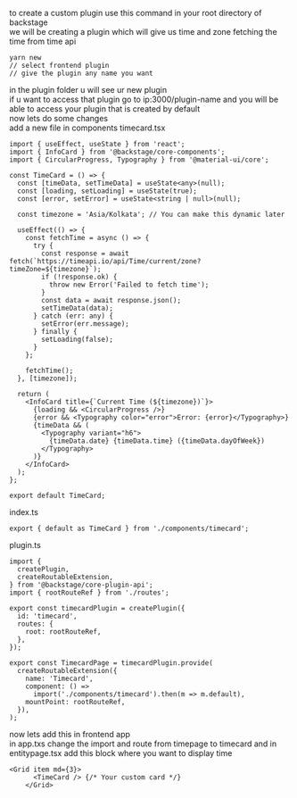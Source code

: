 to create a custom plugin use this command in your root directory of backstage  
we will be creating a plugin which will give us time and zone fetching the time from time api
```
yarn new
// select frontend plugin
// give the plugin any name you want 
```
in the plugin folder u will see ur new plugin  
if u want to access that plugin go to ip:3000/plugin-name and you will be able to access your plugin that is created by default  
now lets do some changes   
add a new file in components timecard.tsx
```
import { useEffect, useState } from 'react';
import { InfoCard } from '@backstage/core-components';
import { CircularProgress, Typography } from '@material-ui/core';

const TimeCard = () => {
  const [timeData, setTimeData] = useState<any>(null);
  const [loading, setLoading] = useState(true);
  const [error, setError] = useState<string | null>(null);

  const timezone = 'Asia/Kolkata'; // You can make this dynamic later

  useEffect(() => {
    const fetchTime = async () => {
      try {
        const response = await fetch(`https://timeapi.io/api/Time/current/zone?timeZone=${timezone}`);
        if (!response.ok) {
          throw new Error('Failed to fetch time');
        }
        const data = await response.json();
        setTimeData(data);
      } catch (err: any) {
        setError(err.message);
      } finally {
        setLoading(false);
      }
    };

    fetchTime();
  }, [timezone]);

  return (
    <InfoCard title={`Current Time (${timezone})`}>
      {loading && <CircularProgress />}
      {error && <Typography color="error">Error: {error}</Typography>}
      {timeData && (
        <Typography variant="h6">
          {timeData.date} {timeData.time} ({timeData.dayOfWeek})
        </Typography>
      )}
    </InfoCard>
  );
};

export default TimeCard;
```
index.ts
```
export { default as TimeCard } from './components/timecard';
```
plugin.ts
```
import {
  createPlugin,
  createRoutableExtension,
} from '@backstage/core-plugin-api';
import { rootRouteRef } from './routes';

export const timecardPlugin = createPlugin({
  id: 'timecard',
  routes: {
    root: rootRouteRef,
  },
});

export const TimecardPage = timecardPlugin.provide(
  createRoutableExtension({
    name: 'Timecard',
    component: () =>
      import('./components/timecard').then(m => m.default),
    mountPoint: rootRouteRef,
  }),
);
```
now lets add this in frontend app  
in app.txs
change the import and route from timepage to timecard
and in entitypage.tsx add this block where you want to display time 
```
<Grid item md={3}>
      <TimeCard /> {/* Your custom card */}
    </Grid>

```
